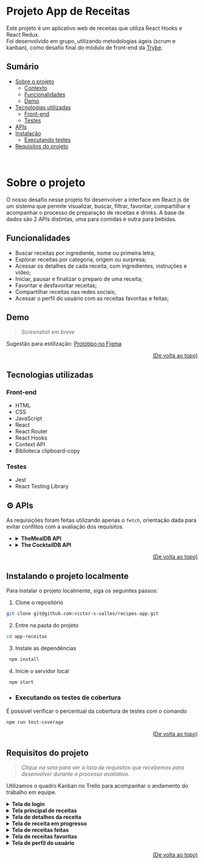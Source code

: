 # Projeto App de Receitas

Este projeto é um aplicativo web de receitas que utiliza React Hooks e React Redux.  
Foi desenvolvido em grupo, utilizando metodologias ágeis (scrum e kanban), como desafio final do módulo de front-end da [Trybe](https://betrybe.com).  

## Sumário

- [Sobre o projeto](#sobre-o-projeto)
  - [Contexto](#man_technologist-contexto)
  - [Funcionalidades](#funcionalidades)
  - [Demo](#demo)
- [Tecnologias utilizadas](#tecnologias-utilizadas)  
  - [Front-end](#front-end)  
  - [Testes](#testes)  
- [APIs](#gear-apis)
- [Instalação](#instalando-o-projeto-localmente)
  - [Executando testes](#executando-os-testes-de-cobertura)
- [Requisitos do projeto](#requisitos-do-projeto)


<br/>

# Sobre o projeto

O nosso desafio nesse projeto foi desenvolver a interface em React js de um sistema que permite visualizar, buscar, filtrar, favoritar, compartilhar e acompanhar o processo de preparação de receitas e drinks. A base de dados são 2 APIs distintas, uma para comidas e outra para bebidas.

## Funcionalidades

- Buscar receitas por ingrediente, nome ou primeira letra;
- Explorar receitas por categoria, origem ou surpresa;
- Acessar os detalhes de cada receita, com ingredientes, instruções e vídeo;
- Iniciar, pausar e finalizar o preparo de uma receita;
- Favoritar e desfavoritar receitas;
- Compartilhar receitas nas redes sociais;
- Acessar o perfil do usuário com as receitas favoritas e feitas;

## Demo
> *Screenshot em breve*

Sugestão para estilização: 
<a href="https://www.figma.com/file/9WXNFMewKRBC5ZawU1EXYG/%5BProjeto%5D%5BFrontend%5D-Recipes-App?node-id=0%3A1&t=flL48tUQI6vmnPEY-1" target="_blank">Protótipo no Figma</a>

<p align="right"><a href="#sparkles-projeto-app-de-receitas">(De volta ao topo)</a></p>

## Tecnologias utilizadas

### Front-end
- HTML
- CSS
- JavaScript
- React
- React Router
- React Hooks
- Context API
- Biblioteca clipboard-copy
### Testes
- Jest
- React Testing Library

## :gear: APIs

As requisições foram feitas  utilizando apenas o `fetch`, orientação dada para evitar conflitos com a avaliação dos requisitos.

* <details><summary><b> TheMealDB API</b></summary>

    O [The Meal DB](https://www.themealdb.com/) é um banco de dados aberto, mantido pela comunidade, com receitas e ingredientes de todo o mundo.

    Os end-points são bastante ricos, você pode
    [vê-los aqui](https://www.themealdb.com/api.php).

    O modelo de resposta para uma `meal` é o seguinte:
      <details>
      <summary><b>Ver modelo de resposta para uma meal</b></summary>
    ```json
      {
        "meals":[
          {
            "idMeal":"52882",
            "strMeal":"Three Fish Pie",
            "strDrinkAlternate":null,
            "strCategory":"Seafood",
            "strArea":"British",
            "strInstructions":"Preheat the oven to 200C\/400F\/Gas 6 (180C fan).\r\nPut the potatoes into a saucepan of cold salted water. Bring up to the boil and simmer until completely tender. Drain well and then mash with the butter and milk. Add pepper and taste to check the seasoning. Add salt and more pepper if necessary.\r\nFor the fish filling, melt the butter in a saucepan, add the leeks and stir over the heat. Cover with a lid and simmer gently for 10 minutes, or until soft. Measure the flour into a small bowl. Add the wine and whisk together until smooth.\r\nAdd the milk to the leeks, bring to the boil and then add the wine mixture. Stir briskly until thickened. Season and add the parsley and fish. Stir over the heat for two minutes, then spoon into an ovenproof casserole. Scatter over the eggs. Allow to cool until firm.\r\nSpoon the mashed potatoes over the fish mixture and mark with a fork. Sprinkle with cheese.\r\nBake for 30-40 minutes, or until lightly golden-brown on top and bubbling around the edges.",
            "strMealThumb":"https:\/\/www.themealdb.com\/images\/media\/meals\/spswqs1511558697.jpg",
            "strTags":"Fish,Seafood,Dairy,Pie",
            "strYoutube":"https:\/\/www.youtube.com\/watch?v=Ds1Jb8H5Sg8",
            "strIngredient1":"Potatoes",
            "strIngredient2":"Butter",
            "strIngredient3":"Milk",
            "strIngredient4":"Gruy\u00e8re",
            "strIngredient5":"Butter",
            "strIngredient6":"Leek",
            "strIngredient7":"Plain Flour",
            "strIngredient8":"White Wine",
            "strIngredient9":"Milk",
            "strIngredient10":"Parsley",
            "strIngredient11":"Salmon",
            "strIngredient12":"Haddock",
            "strIngredient13":"Smoked Haddock",
            "strIngredient14":"Eggs",
            "strIngredient15":"",
            "strIngredient16":"",
            "strIngredient17":"",
            "strIngredient18":"",
            "strIngredient19":"",
            "strIngredient20":"",
            "strMeasure1":"1kg",
            "strMeasure2":"Knob",
            "strMeasure3":"Dash",
            "strMeasure4":"50g",
            "strMeasure5":"75g",
            "strMeasure6":"2 sliced",
            "strMeasure7":"75g",
            "strMeasure8":"150ml",
            "strMeasure9":"568ml",
            "strMeasure10":"2 tbs chopped",
            "strMeasure11":"250g",
            "strMeasure12":"250g",
            "strMeasure13":"250g",
            "strMeasure14":"6",
            "strMeasure15":"",
            "strMeasure16":"",
            "strMeasure17":"",
            "strMeasure18":"",
            "strMeasure19":"",
            "strMeasure20":"",
            "strSource":"https:\/\/www.bbc.co.uk\/food\/recipes\/three_fish_pie_58875",
            "dateModified":null
          }
        ]
      }
    ```
  </details>
    
  Os ingredientes seguem uma ordem lógica onde o nome dele (<code>strIngredient1</code>) e a quantidade (<code>strMeasure1</code>) tem o mesmo número no final (1, nesse caso).

  É possível listar todas as `categorias`, `nacionalidades` (vindas da API como "areas") e `ingredientes`:
  ```json
  categorias: https://www.themealdb.com/api/json/v1/1/list.php?c=list
  nacionalidades: https://www.themealdb.com/api/json/v1/1/list.php?a=list
  ingredientes: https://www.themealdb.com/api/json/v1/1/list.php?i=list
  ```

  As fotos dos ingredientes vêm de um end-point padronizado com a seguinte lógica:
  ```
  https://www.themealdb.com/images/ingredients/${nome-do-ingrediente}-Small.png  

  // Exemplo com "Lime":
  https://www.themealdb.com/images/ingredients/Lime-Small.png
  ```
  </details>

* <details><summary><b> The CocktailDB API</b></summary>
    Bem similar (inclusive mantida pela mesma entidade) a TheMealDB API, só que focado em drinks.

    Os end-points também são bastante ricos, você pode [vê-los aqui](https://www.thecocktaildb.com/api.php)

    As respostas seguem a mesma estrutura, com algumas particularidades relativas às bebidas (como ser ou não alcoólica, por exemplo)

    <details><summary><b>Ver modelo de resposta para drinks</b></summary>

    ```json
      {
        "drinks":[
            {
              "idDrink":"17256",
              "strDrink":"Martinez 2",
              "strDrinkAlternate":null,
              "strDrinkES":null,
              "strDrinkDE":null,
              "strDrinkFR":null,
              "strDrinkZH-HANS":null,
              "strDrinkZH-HANT":null,
              "strTags":null,
              "strVideo":null,
              "strCategory":"Cocktail",
              "strIBA":null,
              "strAlcoholic":"Alcoholic",
              "strGlass":"Cocktail glass",
              "strInstructions":"Add all ingredients to a mixing glass and fill with ice.\r\n\r\nStir until chilled, and strain into a chilled coupe glass.",
              "strInstructionsES":null,
              "strInstructionsDE":"Alle Zutaten in ein Mischglas geben und mit Eis f\u00fcllen. Bis zum Abk\u00fchlen umr\u00fchren und in ein gek\u00fchltes Coup\u00e9glas abseihen.",
              "strInstructionsFR":null,
              "strInstructionsZH-HANS":null,
              "strInstructionsZH-HANT":null,
              "strDrinkThumb":"https:\/\/www.thecocktaildb.com\/images\/media\/drink\/fs6kiq1513708455.jpg",
              "strIngredient1":"Gin",
              "strIngredient2":"Sweet Vermouth",
              "strIngredient3":"Maraschino Liqueur",
              "strIngredient4":"Angostura Bitters",
              "strIngredient5":null,
              "strIngredient6":null,
              "strIngredient7":null,
              "strIngredient8":null,
              "strIngredient9":null,
              "strIngredient10":null,
              "strIngredient11":null,
              "strIngredient12":null,
              "strIngredient13":null,
              "strIngredient14":null,
              "strIngredient15":null,
              "strMeasure1":"1 1\/2 oz",
              "strMeasure2":"1 1\/2 oz",
              "strMeasure3":"1 tsp",
              "strMeasure4":"2 dashes",
              "strMeasure5":null,
              "strMeasure6":null,
              "strMeasure7":null,
              "strMeasure8":null,
              "strMeasure9":null,
              "strMeasure10":null,
              "strMeasure11":null,
              "strMeasure12":null,
              "strMeasure13":null,
              "strMeasure14":null,
              "strMeasure15":null,
              "strCreativeCommonsConfirmed":"No",
              "dateModified":"2017-12-19 18:34:15"
            }
        ]
      }
    ```
    </details>

    Os ingredientes seguem uma ordem lógica onde o nome dele (<code>strIngredient1</code>) e a quantidade (<code>strMeasure1</code>) tem o mesmo número no final (1, nesse caso).
  
  </details>

  <p align="right"><a href="#sparkles-projeto-app-de-receitas">(De volta ao topo)</a></p>

## Instalando o projeto localmente

Para instalar o projeto localmente, siga os seguintes passos:

1. Clone o repositório
```sh
git clone git@github.com:victor-s-salles/recipes-app.git
```
2. Entre na pasta do projeto
```sh
cd app-receitas
```
3. Instale as dependências
```sh
 npm install
```
4. Inicie o servidor local
```sh
 npm start
```
- ### Executando os testes de cobertura
É possível verificar o percentual da cobertura de testes com o comando 
```sh
npm run test-coverage
```

<p align="right"><a href="#sparkles-projeto-app-de-receitas">(De volta ao topo)</a></p>


## Requisitos do projeto
> *Clique na seta para ver a lista de requisitos que recebemos para desenvolver durante o processo avaliativo.*

Utilizamos o quadro Kanban no Trello para acompanhar o andamento do trabalho em equipe.

<details>
  <summary><strong>Tela de login</strong></summary> 

1. Crie todos os elementos que devem respeitar os atributos descritos no protótipo para a tela de login.  
2. Desenvolva a tela de maneira que a pessoa consiga escrever seu email no input de email e sua senha no input de senha.  
3. Desenvolva a tela de maneira que o formulário só seja válido após um email válido e uma senha de mais de 6 caracteres serem preenchidos.  
4. Após a submissão do formulário, salve no localStorage o e-mail da pessoa usuária na chave `user`.  
5. Redirecione a pessoa usuária para a tela principal de receitas de comidas após a submissão e validação com sucesso do login.  
</details>

<details>
  <summary><strong>Tela principal de receitas</strong></summary> 

6. Implemente o header de acordo com a necessidade de cada tela.
7. Redirecione a pessoa usuária para a tela de perfil ao clicar no botão de perfil.
8. Desenvolva o botão de busca que, ao ser clicado, a barra de busca deve aparecer. O mesmo serve para escondê-la.
9. Implemente os elementos da barra de busca respeitando os atributos descritos no protótipo.
10. Implemente 3 radio buttons na barra de busca: Ingredient, Name e First letter.
11. Busque na API de comidas caso a pessoa esteja na página de comidas, e na API de bebidas caso esteja na de bebidas.
12. Caso a busca retorne mais de uma receita, renderize as 12 primeiras encontradas, exibindo a imagem e o nome de cada uma.
13. Implemente o menu inferior posicionando-o de forma fixa e contendo 2 ícones: um para comidas e outro para bebidas.
14. Exiba o menu inferior apenas nas telas indicadas pelo protótipo.
15. Redirecione a pessoa usuária para a tela correta ao clicar em cada ícone no menu inferior.
16. Carregue as 12 primeiras receitas de comidas ou bebidas, uma em cada card.
17. Implemente os botões de categoria para serem utilizados como filtro.
18. Implemente o filtro das receitas por meio da API ao clicar no filtro de categoria.
19. Implemente o filtro como um toggle, o qual se for selecionado novamente, o app deve retornar as receitas sem nenhum filtro.
20. Redirecione a pessoa usuária ao clicar no card para a tela de detalhes, que deve mudar a rota e conter o id da receita na URL.
21. Realize uma request para a API passando o `id` da receita que deve estar disponível nos parâmetros da URL.
</details>

<details>
  <summary><strong>Tela de detalhes da receita</strong></summary> 

22. Desenvolva a tela de modo que contenha uma imagem da receita, o título, a categoria em caso de comidas e se é ou não alcoólico em caso de bebidas, uma lista de ingredientes seguidos pelas quantidades, instruções, um vídeo do youtube incorporado e recomendações.
23. Implemente as recomendações. Para receitas de comida, a recomendação deverá ser bebida, já para as receitas de bebida a recomendação deverá ser comida.
24. Implemente os 6 cards de recomendação, mostrando apenas 2. O scroll é horizontal, similar a um `carousel`.
25. Desenvolva um botão de nome "Start Recipe" que deve ficar fixo na parte de baixo da tela o tempo todo.
26. Implemente a solução de forma que, caso a receita já tenha sido feita, o botão "Start Recipe" desapareça.
27. Redirecione a pessoa usuária caso o botão "Start Recipe" seja clicado, a rota deve mudar para a tela de receita em progresso.
</details>

<details>
  <summary><strong>Tela de receita em progresso</strong></summary> 

28. Desenvolva a tela de modo que contenha uma imagem da receita, o título, a categoria em caso de comidas e se é ou não alcoólico em caso de bebidas, uma lista de ingredientes com suas respectivas quantidades e instruções.
29. Desenvolva um checkbox para cada item da lista de ingredientes.
30. Salve o estado do progresso, que deve ser mantido caso a pessoa atualize a página ou volte para a mesma receita.
31. Implemente a solução de modo que o botão de finalizar receita ("Finish Recipe") só pode estar habilitado quando todos os ingredientes estiverem _"checkados"_ (marcados).
</details>

<details>
  <summary><strong>Tela de receitas feitas</strong></summary> 

32. Implemente os elementos da tela de receitas feitas respeitando os atributos descritos no protótipo
33. Desenvolva a tela de modo que, caso a receita do card seja uma comida, ela deve possuir: a foto da receita, nome, categoria, nacionalidade, a data em que a pessoa fez a receita, as 2 primeiras tags retornadas pela API e um botão de compartilhar
34. Desenvolva a tela de maneira que, caso a receita do card seja uma bebida, ela deve possuir: a foto da receita, o nome, se é alcoólica, a data em que a pessoa fez a receita e um botão de compartilhar
35. Desenvolva a solução de modo que o botão de compartilhar deve copiar a URL da tela de detalhes da receita para o clipboard
36. Implemente 2 botões que filtram as receitas por comida ou bebida e um terceiro que remove todos os filtros
37. Redirecione para a tela de detalhes da receita caso seja clicado na foto ou no nome da receita
</details>

<details>
  <summary><strong>Tela de receitas favoritas</strong></summary>

38. Implemente os elementos da tela de receitas favoritas (cumulativo com os atributos em comum com a tela de receitas feitas), respeitando os atributos descritos no protótipo
39. Desenvolva a tela de modo que, caso a receita do card seja uma comida, ela deve possuir: a foto da receita, nome, categoria, nacionalidade, um botão de compartilhar e um de "desfavoritar"
40. Desenvolva a tela de modo que, caso a receita do card seja uma bebida, ela deve possuir: a foto da receita, nome, se é alcoólica ou não, um botão de compartilhar e um de "desfavoritar"
41. Desenvolva a solução de modo que o botão de compartilhar deve copiar a URL da tela de detalhes da receita para o clipboard
42. Desenvolva a solução de modo que o botão de "desfavoritar" deve remover a receita da lista de receitas favoritas do `localStorage` e da tela
43. Implemente 2 botões que filtram as receitas por comida ou bebida e um terceiro que remove todos os filtros
44. Redirecione a pessoa usuária ao clicar na foto ou no nome da receita, a rota deve mudar para a tela de detalhes daquela receita
</details>

<details>
  <summary><strong>Tela de perfil do usuário</strong></summary>

45. Implemente os elementos da tela de perfil respeitando os atributos descritos no protótipo
46. Implemente a solução de maneira que o e-mail da pessoa usuária deve estar visível
47. Implemente 3 botões: um de nome "Done Recipes", um de nome "Favorite Recipes" e um de nome "Logout"
48. Redirecione a pessoa usuária que, ao clicar no botão de "Done Recipes", a rota deve mudar para a tela de receitas feitas
49. Redirecione a pessoa usuária que, ao clicar no botão de "Favorite Recipes", a rota deve mudar para a tela de receitas favoritas
50. Redirecione a pessoa usuária que ao clicar no botão de "Logout", o `localStorage` deve ser limpo e a rota deve mudar para a tela de login
</details>

<p align="right"><a href="#sparkles-projeto-app-de-receitas">(De volta ao topo)</a></p>
